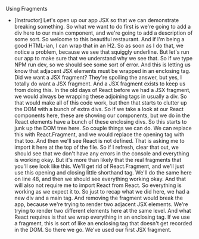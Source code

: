 Using Fragments
- [Instructor] Let's open up our app JSX so that we can demonstrate breaking something. So what we want to do first is we're going to add a div here to our main component, and we're going to add a description of some sort. So welcome to this beautiful restaurant. And if I'm being a good HTML-ian, I can wrap that in an H2. So as soon as I do that, we notice a problem, because we see that squiggly underline. But let's run our app to make sure that we understand why we see that. So if we type NPM run dev, so we should see some sort of error. And this is letting us know that adjacent JSX elements must be wrapped in an enclosing tag. Did we want a JSX fragment? They're spoiling the answer, but yes, I totally do want a JSX fragment. And a JSX fragment exists to keep us from doing this. In the old days of React before we had a JSX fragment, we would always be wrapping these adjoining tags in usually a div. So that would make all of this code work, but then that starts to clutter up the DOM with a bunch of extra divs. So if we take a look at our React components here, these are showing our components, but we do in the React elements have a bunch of these enclosing divs. So this starts to junk up the DOM tree here. So couple things we can do. We can replace this with React.Fragment, and we would replace the opening tag with that too. And then we'll see React is not defined. That is asking me to import it here at the top of the file. So if I refresh, clear that out, we should see that we don't have any errors in the console and everything is working okay. But it's more than likely that the real fragments that you'll see look like this. We'll get rid of React.Fragment, and we'll just use this opening and closing little shorthand tag. We'll do the same here on line 48, and then we should see everything working okay. And that will also not require me to import React from React. So everything is working as we expect it to. So just to recap what we did here, we had a new div and a main tag. And removing the fragment would break the app, because we're trying to render two adjacent JSX elements. We're trying to render two different elements here at the same level. And what React requires is that we wrap everything in an enclosing tag. If we use a fragment, this is sort of like an enclosing tag that doesn't get recorded in the DOM. So there we go. We've used our first JSX fragment.